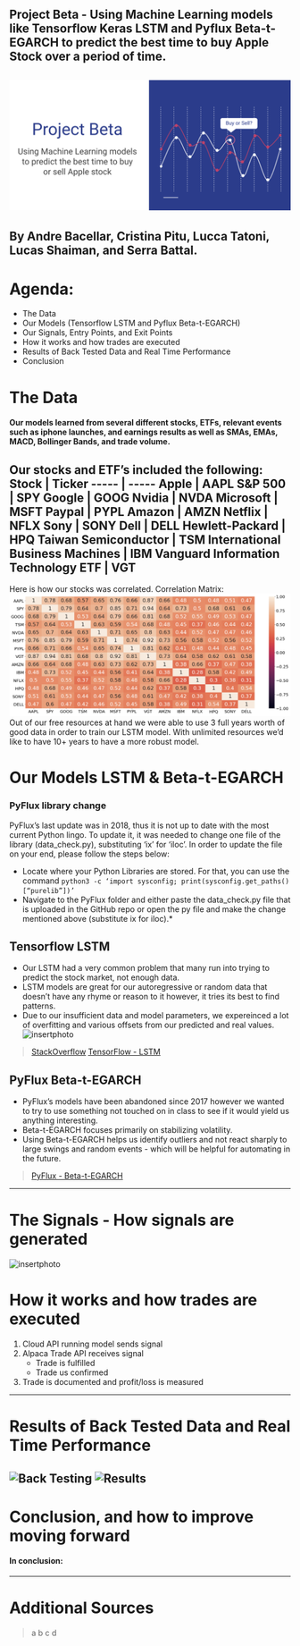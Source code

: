 ## Project Beta - Using Machine Learning models like Tensorflow Keras LSTM and Pyflux Beta-t-EGARCH to predict the best time to buy Apple Stock over a period of time.
![Project Beta](Images/projectbeta.png)
---
By Andre Bacellar, Cristina Pitu, Lucca Tatoni, Lucas Shaiman, and Serra Battal.
---
# Agenda:
- The Data
- Our Models (Tensorflow LSTM and Pyflux Beta-t-EGARCH)
- Our Signals, Entry Points, and Exit Points
- How it works and how trades are executed
- Results of Back Tested Data and Real Time Performance
- Conclusion
# The Data
#### Our models learned from several different stocks, ETFs,  relevant events such as iphone launches, and earnings results as well as SMAs, EMAs, MACD, Bollinger Bands, and trade volume.
Our stocks and ETF’s included the following:
Stock | Ticker
----- | -----
Apple | AAPL
S&P 500 | SPY
Google | GOOG
Nvidia | NVDA
Microsoft | MSFT
Paypal | PYPL
Amazon | AMZN
Netflix | NFLX
Sony | SONY
Dell | DELL
Hewlett-Packard | HPQ
Taiwan Semiconductor | TSM
International Business Machines | IBM
Vanguard Information Technology ETF | VGT
---
Here is how our stocks was correlated.
Correlation Matrix:
![Correlation Matrix](Images/correlation.png)
Out of our free resources at hand we were able to use 3 full years worth of good data in order to train our LSTM model. With unlimited resources we’d like to have 10+ years to have a more robust model.
# Our Models LSTM & Beta-t-EGARCH

### __PyFlux library change__
PyFlux’s last update was in 2018, thus it is not up to date with the most current Python lingo.
To update it, it was needed to change one file of the library (data_check.py), substituting ‘ix’ for ‘iloc’.
In order to update the file on your end, please follow the steps below:
- Locate where your Python Libraries are stored. For that, you can use the command `python3 -c ‘import sysconfig; print(sysconfig.get_paths()[“purelib”])’`
- Navigate to the PyFlux folder and either paste the data_check.py file that is uploaded in the GitHub repo or open the py file and make the change mentioned above (substitute ix for iloc).*

## Tensorflow LSTM
- Our LSTM had a very common problem that many run into trying to predict the stock market, not enough data.
- LSTM models are great for our autoregressive or random data that doesn’t have any rhyme or reason to it however, it tries its best to find patterns.
- Due to our insufficient data and model parameters, we expereinced a lot of overfitting and various offsets from our predicted and real values.
![insertphoto]()
>[StackOverflow](https://stackoverflow.com/questions/54368686/lstm-having-a-systematic-offset-between-predictions-and-ground-truth)
>[TensorFlow - LSTM](https://www.tensorflow.org/api_docs/python/tf/keras/layers/LSTM)
## PyFlux Beta-t-EGARCH
- PyFlux’s models have been abandoned since 2017 however we wanted to try to use something not touched on in class to see if it would yield us anything interesting.
- Beta-t-EGARCH focuses primarily on stabilizing volatility.
- Using Beta-t-EGARCH helps us identify outliers and not react sharply to large swings and random events - which will be helpful for automating in the future.

>[PyFlux - Beta-t-EGARCH](https://pyflux.readthedocs.io/en/latest/egarch.html#:~:text=Beta%2Dt%2DEGARCH%20models%20were,of%20the%20t%2Ddistribution%20score.)
---
# The Signals - How signals are generated
![insertphoto]()
# How it works and how trades are executed
1. Cloud API running model sends signal
2. Alpaca Trade API receives signal
    * Trade is fulfilled
    * Trade us confirmed
3. Trade is documented and profit/loss is measured
---
# Results of Back Tested Data and Real Time Performance
![Back Testing](images/backtest.png)
![Results](images/results.png)
---
# Conclusion, and how to improve moving forward
#### In conclusion:
---
# Additional Sources
> a
> b
> c
> d

